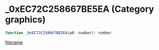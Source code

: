 # _0xEC72C258667BE5EA (Category graphics)

```js
function _0xEC72C258667BE5EA(p0: number): number
```

[filename](_0xEC72C258667BE5EA_m.md ':include')
